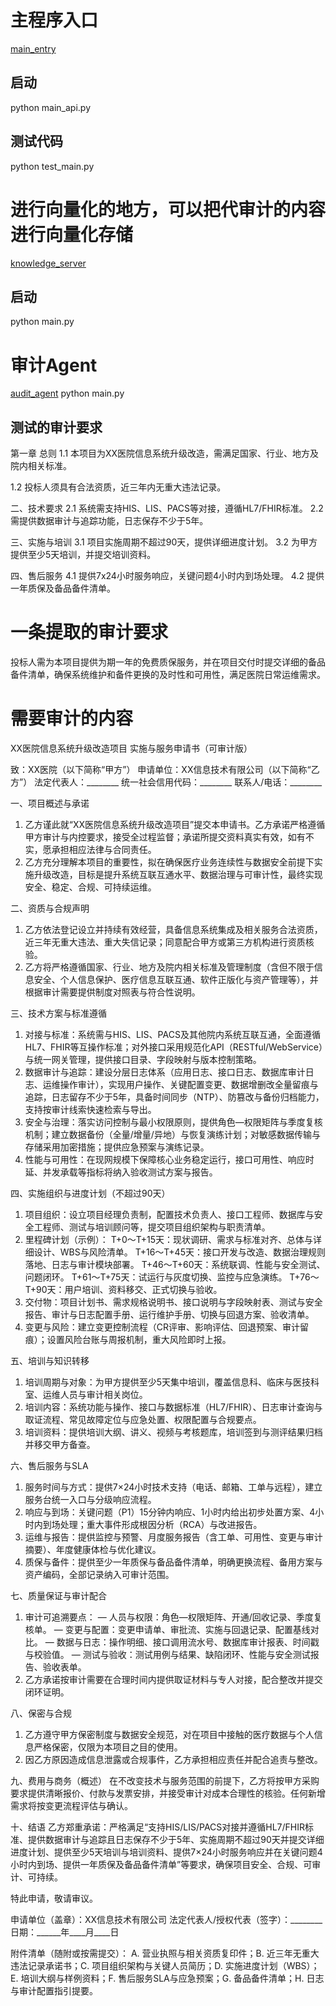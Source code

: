 # 主程序入口
[main_entry](main_entry)
## 启动
python main_api.py

## 测试代码
python test_main.py

# 进行向量化的地方，可以把代审计的内容进行向量化存储
[knowledge_server](knowledge_server)

## 启动
python main.py

# 审计Agent
[audit_agent](audit_agent)
python main.py

## 测试的审计要求
第一章 总则
1.1 本项目为XX医院信息系统升级改造，需满足国家、行业、地方及院内相关标准。

1.2 投标人须具有合法资质，近三年内无重大违法记录。

二、技术要求
2.1 系统需支持HIS、LIS、PACS等对接，遵循HL7/FHIR标准。
2.2 需提供数据审计与追踪功能，日志保存不少于5年。

三、实施与培训
3.1 项目实施周期不超过90天，提供详细进度计划。
3.2 为甲方提供至少5天培训，并提交培训资料。

四、售后服务
4.1 提供7x24小时服务响应，关键问题4小时内到场处理。
4.2 提供一年质保及备品备件清单。

# 一条提取的审计要求
投标人需为本项目提供为期一年的免费质保服务，并在项目交付时提交详细的备品备件清单，确保系统维护和备件更换的及时性和可用性，满足医院日常运维需求。

# 需要审计的内容
XX医院信息系统升级改造项目
实施与服务申请书（可审计版）

致：XX医院（以下简称“甲方”）
申请单位：XX信息技术有限公司（以下简称“乙方”）
法定代表人：\_\_\_\_\_\_\_\_
统一社会信用代码：\_\_\_\_\_\_\_\_
联系人/电话：\_\_\_\_\_\_\_\_

一、项目概述与承诺

1. 乙方谨此就“XX医院信息系统升级改造项目”提交本申请书。乙方承诺严格遵循甲方审计与内控要求，接受全过程监督；承诺所提交资料真实有效，如有不实，愿承担相应法律与合同责任。
2. 乙方充分理解本项目的重要性，拟在确保医疗业务连续性与数据安全前提下实施升级改造，目标是提升系统互联互通水平、数据治理与可审计性，最终实现安全、稳定、合规、可持续运维。

二、资质与合规声明

1. 乙方依法登记设立并持续有效经营，具备信息系统集成及相关服务合法资质，近三年无重大违法、重大失信记录；同意配合甲方或第三方机构进行资质核验。
2. 乙方将严格遵循国家、行业、地方及院内相关标准及管理制度（含但不限于信息安全、个人信息保护、医疗信息互联互通、软件正版化与资产管理等），并根据审计需要提供制度对照表与符合性说明。

三、技术方案与标准遵循

1. 对接与标准：系统需与HIS、LIS、PACS及其他院内系统互联互通，全面遵循HL7、FHIR等互操作标准；对外接口采用规范化API（RESTful/WebService）与统一网关管理，提供接口目录、字段映射与版本控制策略。
2. 数据审计与追踪：建设分层日志体系（应用日志、接口日志、数据库审计日志、运维操作审计），实现用户操作、关键配置变更、数据增删改全量留痕与追踪，日志留存不少于5年，具备时间同步（NTP）、防篡改与备份归档能力，支持按审计线索快速检索与导出。
3. 安全与治理：落实访问控制与最小权限原则，提供角色—权限矩阵与季度复核机制；建立数据备份（全量/增量/异地）与恢复演练计划；对敏感数据传输与存储采用加密措施；提供应急预案与演练记录。
4. 性能与可用性：在现网规模下保障核心业务稳定运行，接口可用性、响应时延、并发承载等指标将纳入验收测试方案与报告。

四、实施组织与进度计划（不超过90天）

1. 项目组织：设立项目经理负责制，配置技术负责人、接口工程师、数据库与安全工程师、测试与培训顾问等，提交项目组织架构与职责清单。
2. 里程碑计划（示例）：
   T+0～T+15天：现状调研、需求与标准对齐、总体与详细设计、WBS与风险清单。
   T+16～T+45天：接口开发与改造、数据治理规则落地、日志与审计模块部署。
   T+46～T+60天：系统联调、性能与安全测试、问题闭环。
   T+61～T+75天：试运行与灰度切换、监控与应急演练。
   T+76～T+90天：用户培训、资料移交、正式切换与验收。
3. 交付物：项目计划书、需求规格说明书、接口说明与字段映射表、测试与安全报告、审计与日志配置手册、运行维护手册、切换与回退方案、验收清单。
4. 变更与风险：建立变更控制流程（CR评审、影响评估、回退预案、审计留痕）；设置风险台账与周报机制，重大风险即时上报。

五、培训与知识转移

1. 培训周期与对象：为甲方提供至少5天集中培训，覆盖信息科、临床与医技科室、运维人员与审计相关岗位。
2. 培训内容：系统功能与操作、接口与数据标准（HL7/FHIR）、日志审计查询与取证流程、常见故障定位与应急处置、权限配置与合规要点。
3. 培训资料：提供培训大纲、讲义、视频与考核题库，培训签到与测评结果归档并移交甲方备查。

六、售后服务与SLA

1. 服务时间与方式：提供7×24小时技术支持（电话、邮箱、工单与远程），建立服务台统一入口与分级响应流程。
2. 响应与到场：关键问题（P1）15分钟内响应、1小时内给出初步处置方案、4小时内到场处理；重大事件形成根因分析（RCA）与改进报告。
3. 运维与报告：提供监控与预警、月度服务报告（含工单、可用性、变更与审计摘要）、年度健康体检与优化建议。
4. 质保与备件：提供至少一年质保与备品备件清单，明确更换流程、备用方案与资产编码，全部记录纳入可审计范围。

七、质量保证与审计配合

1. 审计可追溯要点：
   — 人员与权限：角色—权限矩阵、开通/回收记录、季度复核单。
   — 变更与配置：变更申请单、审批流、实施与回退记录、配置基线对比。
   — 数据与日志：操作明细、接口调用流水号、数据库审计报表、时间戳与校验值。
   — 测试与验收：测试用例与结果、缺陷闭环、性能与安全测试报告、验收表单。
2. 乙方承诺按审计需要在合理时间内提供取证材料与专人对接，配合整改并提交闭环证明。

八、保密与合规

1. 乙方遵守甲方保密制度与数据安全规范，对在项目中接触的医疗数据与个人信息严格保密，仅限为本项目之目的使用。
2. 因乙方原因造成信息泄露或合规事件，乙方承担相应责任并配合追责与整改。

九、费用与商务（概述）
在不改变技术与服务范围的前提下，乙方将按甲方采购要求提供清晰报价、付款与发票安排，并接受审计对成本合理性的核验。任何新增需求将按变更流程评估与确认。

十、结语
乙方郑重承诺：严格满足“支持HIS/LIS/PACS对接并遵循HL7/FHIR标准、提供数据审计与追踪且日志保存不少于5年、实施周期不超过90天并提交详细进度计划、提供至少5天培训与培训资料、提供7×24小时服务响应并在关键问题4小时内到场、提供一年质保及备品备件清单”等要求，确保项目安全、合规、可审计、可持续。

特此申请，敬请审议。

申请单位（盖章）：XX信息技术有限公司
法定代表人/授权代表（签字）：\_\_\_\_\_\_\_\_
日期：\_\_\_\_\_\_年\_\_\_\_月\_\_\_\_日

附件清单（随附或按需提交）：
A. 营业执照与相关资质复印件；B. 近三年无重大违法记录承诺书；C. 项目组织架构与关键人员简历；D. 实施进度计划（WBS）；E. 培训大纲与样例资料；F. 售后服务SLA与应急预案；G. 备品备件清单；H. 日志与审计配置指引提要。
